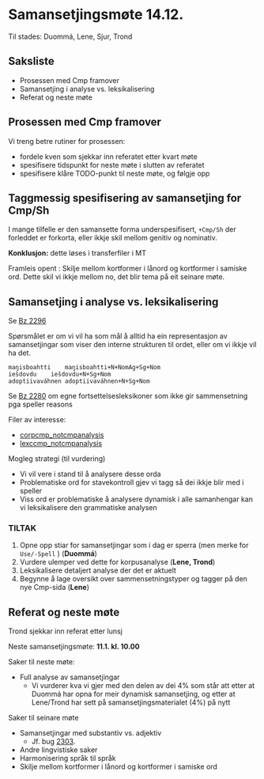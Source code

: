 # Samansetjingsmøte 14.12.

Til stades: Duommá, Lene, Sjur, Trond

## Saksliste

* Prosessen med Cmp framover
* Samansetjing i analyse vs. leksikalisering
* Referat og neste møte

## Prosessen med Cmp framover

Vi treng betre rutiner for prosessen:

* fordele kven som sjekkar inn referatet etter kvart møte
* spesifisere tidspunkt for neste møte i slutten av referatet
* spesifisere klåre TODO-punkt til neste møte, og følgje opp

## Taggmessig spesifisering av samansetjing for Cmp/Sh

I mange tilfelle er den samansette forma underspesifisert, `+Cmp/Sh`
der forleddet er forkorta, eller ikkje skil mellom genitiv og nominativ.

**Konklusjon:** dette løses i transferfiler i MT

Framleis opent : Skilje mellom kortformer i lånord og kortformer i samiske ord.
Dette skil vi ikkje mellom no, det blir tema på eit seinare møte.

## Samansetjing i analyse vs. leksikalisering

Se [Bz 2296](http://giellatekno.uit.no/bugzilla/show_bug.cgi?id=2296)

Spørsmålet er om vi vil ha som mål å alltid ha ein representasjon
av samansetjingar som viser den interne strukturen til ordet,
eller om vi ikkje vil ha det.

```
maŋisboahtti	maŋisboahtti+N+NomAg+Sg+Nom
iešdovdu	iešdovdu+N+Sg+Nom
adoptiivaváhnen	adoptiivaváhnen+N+Sg+Nom
```

Se [Bz 2280](http://giellatekno.uit.no/bugzilla/show_bug.cgi?id=2280) om egne fortsettelsesleksikoner som ikke gir sammensetning pga speller reasons

Filer av interesse:

* [corpcmp_notcmpanalysis](https://gtsvn.uit.no/langtech/trunk/langs/sme/src/morphology/incoming/corpcmp_notcmpanalysis)
* [lexccmp_notcmpanalysis](https://gtsvn.uit.no/langtech/trunk/langs/sme/src/morphology/incoming/lexccmp_notcmpanalysis)

Mogleg strategi (til vurdering)

* Vi vil vere i stand til å analysere desse orda
* Problematiske ord for stavekontroll gjev vi tagg så dei ikkje blir med i speller
* Viss ord er problematiske å analysere dynamisk i alle samanhengar kan vi leksikalisere den grammatiske analysen

###  TILTAK

1. Opne opp stiar for samansetjingar som i dag er sperra (men merke for `Use/-Spell` ) (**Duommá**)
1. Vurdere ulemper ved dette for korpusanalyse (**Lene, Trond**)
1. Leksikalisere detaljert analyse der det er aktuelt
1. Begynne å lage oversikt over sammensetningstyper og tagger på den nye Cmp-sida (**Lene**)

## Referat og neste møte

Trond sjekkar inn referat etter lunsj

Neste samansetjingsmøte: **11.1. kl. 10.00**

Saker til neste møte:

* Full analyse av samansetjingar
    - Vi vurderer kva vi gjer med den delen av dei 4% som står att etter at
   Duommá har opna for meir dynamisk samansetjing, og etter at Lene/Trond
   har sett på samansetjingsmaterialet (4%) på nytt

Saker til seinare møte

* Samansetjingar med substantiv vs. adjektiv
    - Jf. bug [2303](http://giellatekno.uit.no/bugzilla/show_bug.cgi?id=2303).
* Andre lingvistiske saker
* Harmonisering språk til språk
* Skilje mellom kortformer i lånord og kortformer i samiske ord
